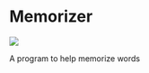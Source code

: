 # Memorizer
![](https://github.com/manukartofanu/sorting/workflows/dotnet-core-desktop/badge.svg)

A program to help memorize words